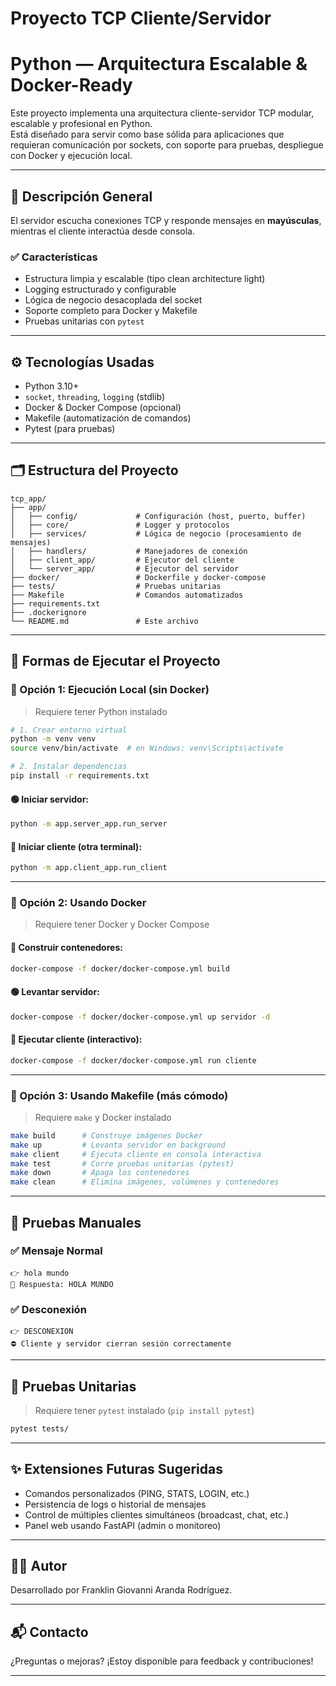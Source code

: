 # Proyecto TCP Cliente/Servidor
# Python — Arquitectura Escalable & Docker-Ready

Este proyecto implementa una arquitectura cliente-servidor TCP modular, escalable y profesional en Python.  
Está diseñado para servir como base sólida para aplicaciones que requieran comunicación por sockets, con soporte para pruebas, despliegue con Docker y ejecución local.

---

## 🧩 Descripción General

El servidor escucha conexiones TCP y responde mensajes en **mayúsculas**, mientras el cliente interactúa desde consola.

### ✅ Características
- Estructura limpia y escalable (tipo clean architecture light)
- Logging estructurado y configurable
- Lógica de negocio desacoplada del socket
- Soporte completo para Docker y Makefile
- Pruebas unitarias con `pytest`

---

## ⚙️ Tecnologías Usadas

- Python 3.10+
- `socket`, `threading`, `logging` (stdlib)
- Docker & Docker Compose (opcional)
- Makefile (automatización de comandos)
- Pytest (para pruebas)

---

## 🗂 Estructura del Proyecto

```
tcp_app/
├── app/
│   ├── config/             # Configuración (host, puerto, buffer)
│   ├── core/               # Logger y protocolos
│   ├── services/           # Lógica de negocio (procesamiento de mensajes)
│   ├── handlers/           # Manejadores de conexión
│   ├── client_app/         # Ejecutor del cliente
│   └── server_app/         # Ejecutor del servidor
├── docker/                 # Dockerfile y docker-compose
├── tests/                  # Pruebas unitarias
├── Makefile                # Comandos automatizados
├── requirements.txt
├── .dockerignore
└── README.md               # Este archivo
```

---

## 🚀 Formas de Ejecutar el Proyecto

### 🔹 Opción 1: Ejecución Local (sin Docker)

> Requiere tener Python instalado

```bash
# 1. Crear entorno virtual
python -m venv venv
source venv/bin/activate  # en Windows: venv\Scripts\activate

# 2. Instalar dependencias
pip install -r requirements.txt
```

#### 🟢 Iniciar servidor:
```bash
python -m app.server_app.run_server
```

#### 🔵 Iniciar cliente (otra terminal):
```bash
python -m app.client_app.run_client
```

---

### 🔹 Opción 2: Usando Docker

> Requiere tener Docker y Docker Compose

#### 🧱 Construir contenedores:
```bash
docker-compose -f docker/docker-compose.yml build
```

#### 🟢 Levantar servidor:
```bash
docker-compose -f docker/docker-compose.yml up servidor -d
```

#### 🔵 Ejecutar cliente (interactivo):
```bash
docker-compose -f docker/docker-compose.yml run cliente
```

---

### 🔹 Opción 3: Usando Makefile (más cómodo)

> Requiere `make` y Docker instalado

```bash
make build      # Construye imágenes Docker
make up         # Levanta servidor en background
make client     # Ejecuta cliente en consola interactiva
make test       # Corre pruebas unitarias (pytest)
make down       # Apaga los contenedores
make clean      # Elimina imágenes, volúmenes y contenedores
```

---

## 🧪 Pruebas Manuales

### ✅ Mensaje Normal
```text
👉 hola mundo
🧾 Respuesta: HOLA MUNDO
```

### ✅ Desconexión
```text
👉 DESCONEXION
⛔ Cliente y servidor cierran sesión correctamente
```

---

## 🧪 Pruebas Unitarias

> Requiere tener `pytest` instalado (`pip install pytest`)

```bash
pytest tests/
```

---

## ✨ Extensiones Futuras Sugeridas

- Comandos personalizados (PING, STATS, LOGIN, etc.)
- Persistencia de logs o historial de mensajes
- Control de múltiples clientes simultáneos (broadcast, chat, etc.)
- Panel web usando FastAPI (admin o monitoreo)

---

## 👨‍💻 Autor

Desarrollado por Franklin Giovanni Aranda Rodríguez.

---

## 📬 Contacto

¿Preguntas o mejoras? ¡Estoy disponible para feedback y contribuciones!

---
